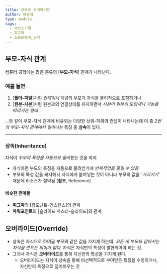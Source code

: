 ```yaml
---
title: 상속과 오버라이드
author: 배문형
type: module
tags:
  - 서비스기획
  - 피그마
  - 소프트웨어_공학
---
```


## 부모-자식 관계

컴퓨터 공학에는 많은 종류의 [**부모-자식**] 관계가 나타난다.

### 예를 들면

1. [**폴더-파일**]처럼 *컨테이너* 개념의 부모가 자식을 물리적으로 포함하거나
2. [**원본-사본**]처럼 원본과의 연결상태를 유지하면서 *사본이 원본의 모양새나 기능을 따라가는 형태*

...와 같이 부모-자식 관계에 비유되는 다양한 상위-하위의 컨셉이 나타나는데 이 중 *2번의 부모-자식 관계에서 일어나는* 특징 중 **상속**이 있다.

***

### 상속(Inheritance)

자식이 *부모의 특징을 자동으로 물려받는* 것을 의미

- 자식이면 부모의 특징을 자동으로 물려받기에 *반복작업을 줄일 수 있음*
- 부모의 특성 값을 복사해서 자식에게 붙여넣는 것이 아니라 부모의 값을 *'가리키기'* 때문에 리소스가 절약됨 (**참조**, Reference)

#### 비슷한 관계들

- **피그마**의 [컴포넌트-인스턴스]의 관계
- **파워포인트**의 [슬라이드 마스터-슬라이드]의 관계

## 오버라이드(Override)

- 상속은 자식으로 하여금 부모와 같은 값을 가지게 하는데. *모든 게 부모와 같아서는 자식을 만드는 의미가 없다.* 자식은 자식만의 특성이 발현되어야 하는 것. 
- 그래서 자식은 **오버라이드**를 통해 자신만의 특성을 가지게 된다.
	- 오버라이드는 자식이 상속을 통해 비선택적으로 부여받은 특징을 수정하거나, 자신만의 특징으로 덮어씌우는 것